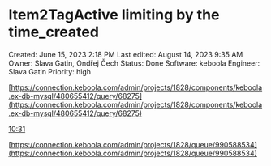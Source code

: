 # Item2TagActive limiting by the time_created

Created: June 15, 2023 2:18 PM
Last edited: August 14, 2023 9:35 AM
Owner: Slava Gatin, Ondřej Čech
Status: Done
Software: keboola
Engineer: Slava Gatin
Priority: high

[](https://connection.keboola.com/admin/projects/1828/components/keboola.ex-db-mysql/480651998/query/92054)

[https://connection.keboola.com/admin/projects/1828/components/keboola.ex-db-mysql/480655412/query/68275](https://connection.keboola.com/admin/projects/1828/components/keboola.ex-db-mysql/480655412/query/68275)

[10:31](https://glami.slack.com/archives/D044DQ85WVD/p1688376703574459)

[https://connection.keboola.com/admin/projects/1828/queue/990588534](https://connection.keboola.com/admin/projects/1828/queue/990588534)